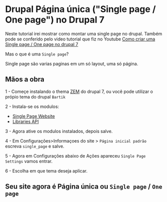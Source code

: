 # Drupal Página única ("Single page / One page") no Drupal 7

Neste tutorial irei mostrar como montar uma single page no drupal.
Também pode se conferido pelo video tutorial que fiz no Youtube [Como criar uma Single page / One page no drupal 7](https://www.youtube.com/watch?v=SYM-RJwSGQ8&list=RDSYM-RJwSGQ8#t=218)

Mas o que é uma `Single page`? 

Single page são varias paginas em um só layout, uma só página.


## Mãos a obra

1 - Começe instalando o thema [ZEM](https://www.drupal.org/project/zen) do drupal 7, ou você pode utilizar o própio tema do drupal `Bartik`

2 - Instala-se os modulos:
* [Single Page Website](https://www.drupal.org/project/single_page_website)
* [Libraries API](https://www.drupal.org/project/libraries)

3 - Agora ative os modulos instalados, depois salve.

4 - Em Configurações>Informaçoes do site > `Página inicial padrão` escreva `single_page` e salve.

5 - Agora em Configurações abaixo de Ações apareceu `Single Page Settings` vamos entrar.

6 - Escolha em que tema deseja aplicar.

## Seu site agora é Página única ou `Single page` / `One page`

